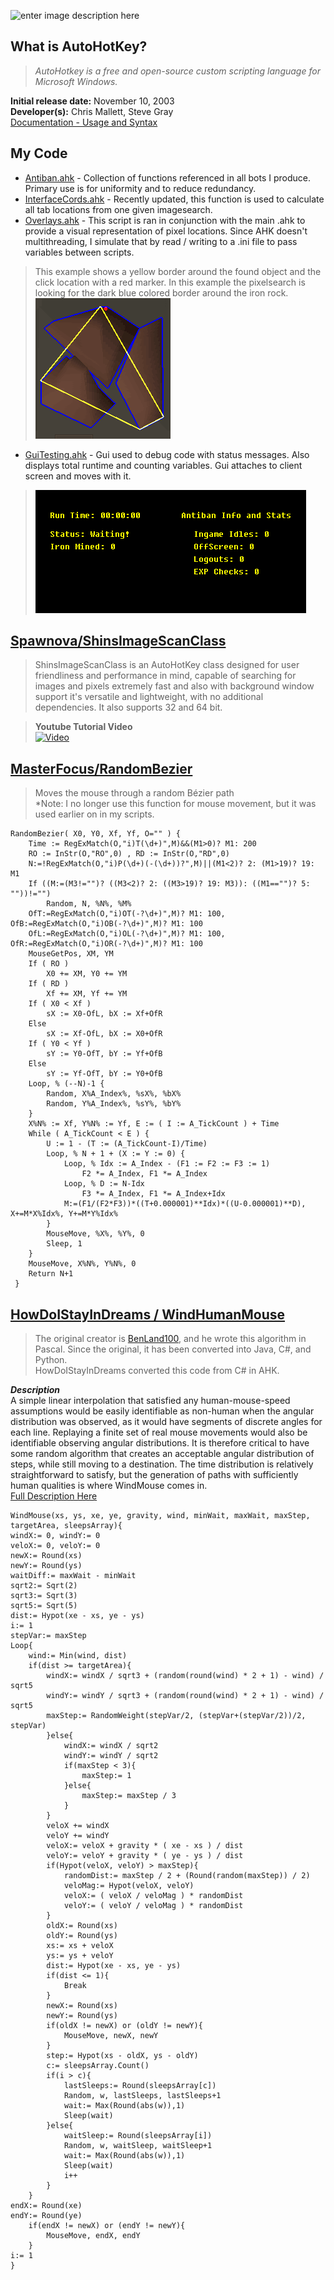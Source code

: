 ﻿![enter image description here](https://www.autohotkey.com/static/ahk_logo.svg)
## What is AutoHotKey?
>*AutoHotkey is a free and open-source custom scripting language for Microsoft Windows.*
>
**Initial release date:** November 10, 2003  
**Developer(s):** Chris Mallett, Steve Gray  
[Documentation - Usage and Syntax](https://www.autohotkey.com/docs)  

## My Code

 - [Antiban.ahk](https://github.com/Papale-Projects/AHK-Projects/blob/master/Complex%20Functions/Antiban.ahk) - Collection of functions referenced in all bots I produce. Primary use is for uniformity and to reduce redundancy. 
 - [InterfaceCords.ahk](https://github.com/Papale-Projects/AHK-Projects/blob/master/Complex%20Functions/InterfaceCords.ahk) - Recently updated, this function is used to calculate all tab locations from one given imagesearch.
 - [Overlays.ahk](https://github.com/Papale-Projects/AHK-Projects/blob/master/Complex%20Functions/Overlays.ahk) - This script is ran in conjunction with the main .ahk to provide a visual representation of pixel locations. Since AHK doesn't multithreading, I simulate that by read / writing to a .ini file to pass variables between scripts.  
  >This example shows a yellow border around the found object and the click location with a red marker. In this example the pixelsearch is looking for the dark blue colored border around the iron rock.    
 >![enter image description here](https://github.com/Papale-Projects/AHK-Projects/blob/master/Advanced%20Scripting%20Bots%20-%20Current/Iron%20Miner%20V2/Overlayexample.PNG?raw=true)  
 - [GuiTesting.ahk](https://github.com/Papale-Projects/AHK-Projects/blob/master/Complex%20Functions/GUITesting.ahk) - Gui used to debug code with status messages. Also displays total runtime and counting variables. Gui attaches to client screen and moves with it.  
 >![enter image description here](https://github.com/Papale-Projects/AHK-Projects/blob/master/Advanced%20Scripting%20Bots%20-%20Current/Iron%20Miner%20V2/Gui.PNG?raw=true)

## [Spawnova/ShinsImageScanClass](https://github.com/Spawnova/ShinsImageScanClass)

>ShinsImageScanClass is an AutoHotKey class designed for user friendliness and performance in mind, capable of searching for images and pixels extremely fast and also with background window support it's versatile and lightweight, with no additional dependencies. It also supports 32 and 64 bit.

>**Youtube Tutorial Video**  
>[![Video](https://camo.githubusercontent.com/e022ea1af736202a29bf9792403a37f28aa476c0cd4643b76ab6cc31fffab6e5/68747470733a2f2f696d672e796f75747562652e636f6d2f76692f7749646346364b554849452f64656661756c742e6a7067)](https://www.youtube.com/watch?v=wIdcF6KUHIE)

## [MasterFocus/RandomBezier](https://github.com/MasterFocus/AutoHotkey/tree/master/Functions/RandomBezier)

>Moves the mouse through a random Bézier path  
>*Note: I no longer use this function for mouse movement, but it was used earlier on in my scripts.  

    RandomBezier( X0, Y0, Xf, Yf, O="" ) {
	    Time := RegExMatch(O,"i)T(\d+)",M)&&(M1>0)? M1: 200
	    RO := InStr(O,"RO",0) , RD := InStr(O,"RD",0)
	    N:=!RegExMatch(O,"i)P(\d+)(-(\d+))?",M)||(M1<2)? 2: (M1>19)? 19: M1
	    If ((M:=(M3!="")? ((M3<2)? 2: ((M3>19)? 19: M3)): ((M1=="")? 5: ""))!="")
	        Random, N, %N%, %M%
	    OfT:=RegExMatch(O,"i)OT(-?\d+)",M)? M1: 100, OfB:=RegExMatch(O,"i)OB(-?\d+)",M)? M1: 100
	    OfL:=RegExMatch(O,"i)OL(-?\d+)",M)? M1: 100, OfR:=RegExMatch(O,"i)OR(-?\d+)",M)? M1: 100
	    MouseGetPos, XM, YM
	    If ( RO )
	        X0 += XM, Y0 += YM
	    If ( RD )
	        Xf += XM, Yf += YM
	    If ( X0 < Xf )
	        sX := X0-OfL, bX := Xf+OfR
	    Else
	        sX := Xf-OfL, bX := X0+OfR
	    If ( Y0 < Yf )
	        sY := Y0-OfT, bY := Yf+OfB
	    Else
	        sY := Yf-OfT, bY := Y0+OfB
	    Loop, % (--N)-1 {
	        Random, X%A_Index%, %sX%, %bX%
	        Random, Y%A_Index%, %sY%, %bY%
	    }
	    X%N% := Xf, Y%N% := Yf, E := ( I := A_TickCount ) + Time
	    While ( A_TickCount < E ) {
	        U := 1 - (T := (A_TickCount-I)/Time)
	        Loop, % N + 1 + (X := Y := 0) {
	            Loop, % Idx := A_Index - (F1 := F2 := F3 := 1)
	                F2 *= A_Index, F1 *= A_Index
	            Loop, % D := N-Idx
	                F3 *= A_Index, F1 *= A_Index+Idx
	            M:=(F1/(F2*F3))*((T+0.000001)**Idx)*((U-0.000001)**D), X+=M*X%Idx%, Y+=M*Y%Idx%
	        }
	        MouseMove, %X%, %Y%, 0
	        Sleep, 1
	    }
	    MouseMove, X%N%, Y%N%, 0
	    Return N+1
	 }

## [ HowDoIStayInDreams / WindHumanMouse ](https://github.com/HowDoIStayInDreams/WindHumanMouse/blob/master/WindHumanMouse.ahk)

>The original creator is [BenLand100](https://github.com/BenLand100), and he wrote this algorithm in Pascal. Since the original, it has been converted into Java, C#, and Python.  
HowDoIStayInDreams converted this code from C# in AHK.  

***Description***  
A simple linear interpolation that satisfied any human-mouse-speed assumptions would be easily identifiable as non-human when the angular distribution was observed, as it would have segments of discrete angles for each line. Replaying a finite set of real mouse movements would also be identifiable observing angular distributions. It is therefore critical to have some random algorithm that creates an acceptable angular distribution of steps, while still moving to a destination. The time distribution is relatively straightforward to satisfy, but the generation of paths with sufficiently human qualities is where WindMouse comes in.  
[Full Description Here](https://ben.land/post/2021/04/25/windmouse-human-mouse-movement/#windmouse)

    WindMouse(xs, ys, xe, ye, gravity, wind, minWait, maxWait, maxStep, targetArea, sleepsArray){
	windX:= 0, windY:= 0
	veloX:= 0, veloY:= 0
	newX:= Round(xs)
	newY:= Round(ys)
	waitDiff:= maxWait - minWait
	sqrt2:= Sqrt(2)
	sqrt3:= Sqrt(3)
	sqrt5:= Sqrt(5)
	dist:= Hypot(xe - xs, ye - ys)
	i:= 1
	stepVar:= maxStep
	Loop{
		wind:= Min(wind, dist)
		if(dist >= targetArea){
			windX:= windX / sqrt3 + (random(round(wind) * 2 + 1) - wind) / sqrt5
			windY:= windY / sqrt3 + (random(round(wind) * 2 + 1) - wind) / sqrt5
			maxStep:= RandomWeight(stepVar/2, (stepVar+(stepVar/2))/2, stepVar)
			}else{
				windX:= windX / sqrt2
				windY:= windY / sqrt2
				if(maxStep < 3){
					maxStep:= 1
				}else{
					maxStep:= maxStep / 3
				}
			}
			veloX += windX
			veloY += windY
			veloX:= veloX + gravity * ( xe - xs ) / dist
			veloY:= veloY + gravity * ( ye - ys ) / dist
			if(Hypot(veloX, veloY) > maxStep){
				randomDist:= maxStep / 2 + (Round(random(maxStep)) / 2)
				veloMag:= Hypot(veloX, veloY)
				veloX:= ( veloX / veloMag ) * randomDist
				veloY:= ( veloY / veloMag ) * randomDist
			}
			oldX:= Round(xs)
			oldY:= Round(ys)
			xs:= xs + veloX
			ys:= ys + veloY
			dist:= Hypot(xe - xs, ye - ys)
			if(dist <= 1){
				Break
			}
			newX:= Round(xs)
			newY:= Round(ys)
			if(oldX != newX) or (oldY != newY){
				MouseMove, newX, newY
			}
			step:= Hypot(xs - oldX, ys - oldY)
			c:= sleepsArray.Count()
			if(i > c){
				lastSleeps:= Round(sleepsArray[c])
				Random, w, lastSleeps, lastSleeps+1
				wait:= Max(Round(abs(w)),1)
				Sleep(wait)
			}else{
				waitSleep:= Round(sleepsArray[i])
				Random, w, waitSleep, waitSleep+1
				wait:= Max(Round(abs(w)),1)
				Sleep(wait)
				i++
			}
		}
	endX:= Round(xe)
	endY:= Round(ye)
		if(endX != newX) or (endY != newY){
			MouseMove, endX, endY
	    }
	i:= 1
	}

